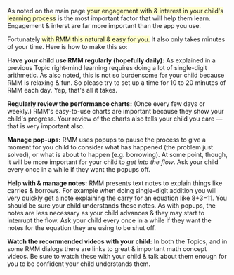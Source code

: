 <p>As noted on the main page <span style="background-color:#ffffcc">your engagement with &amp interest in your child&#039;s learning process</span> is the most important factor that will help them learn. Engagement &amp; interst are far more important than the app you use.</p>

<p>Fortunately <span style="background-color:#ffffcc">with RMM this natural &amp; easy for you.</span> It also only takes minutes of your time. Here is how to make this so:</p>

<p><b>Have your child use RMM regularly (hopefully daily):</b> As explained in a previous Topic right-mind learning requires doing a lot of single-digit arithmetic. As also noted, this is not so burdensome for your child because RMM is relaxing &amp; fun. So please try to set up a time for 10 to 20 minutes of RMM each day. Yep, that&#039;s all it takes.</p>

<p><b>Regularly review the performance charts:</b> (Once every few days or weekly.) RMM&#039;s easy-to-use charts are important because they show your child&#039;s progress. Your review of the charts also tells your child you care &#151; that is very important also.</p>

<p><b>Manage pop-ups:</b> RMM uses popups to pause the process to give a moment for you child to consider what has happened (the problem just solved), or what is about to happen (e.g. borrowing). At some point, though, it will be more important for your child to <i>get into the flow</i>. Ask your child every once in a while if they want the popups off.<p>

<p><b>Help with &amp; manage notes:</b> RMM presents text notes to explain things like carries &amp; borrows. For example when doing single-digit addition you will very quickly get a note explaining the carry for an equation like 8+3=11. You should be sure your child understands these notes. As with popups, the notes are less necessary as your child advances &amp; they may start to interrupt the flow. Ask your child every once in a while if they want the notes for the equation they are using to be shut off.<p>

<p><b>Watch the recommended videos with your child:</b> In both the Topics, and in some RMM dialogs there are links to great &amp; important math concept videos. Be sure to watch these with your child &amp; talk about them enough for you to be confident your child understands them.<p>
